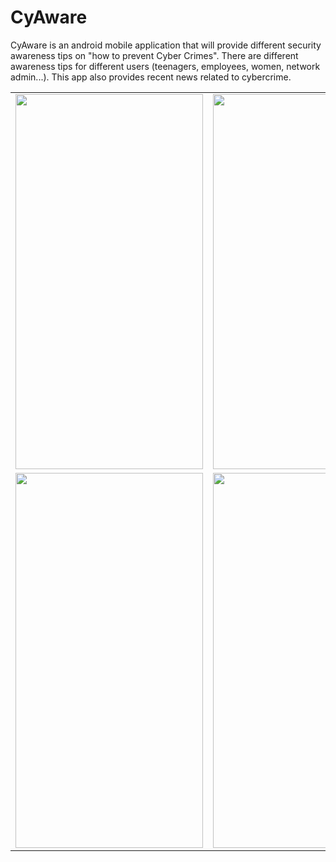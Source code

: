 # CyAware
CyAware is an android mobile application that will provide different security awareness tips on "how to prevent Cyber Crimes". There are different awareness tips for different users (teenagers, employees, women, network admin...). This app also provides recent news related to cybercrime.

<table>
  <tr>
    <td><img src="https://user-images.githubusercontent.com/64483403/114299958-ab74b580-9adb-11eb-8f35-6f9183493c1d.jpeg" height=600 width=300></td>
    <td><img src="https://user-images.githubusercontent.com/64483403/114299961-ae6fa600-9adb-11eb-8884-fbea6ed6a9cc.jpeg" height=600 width=300></td>
  </tr>
  
  <tr>
    <td><img src="https://user-images.githubusercontent.com/64483403/114300147-68671200-9adc-11eb-9a61-ac35d6c9ba4e.jpeg" height=600 width=300></td>
    <td><img src="https://user-images.githubusercontent.com/64483403/114299964-b4fe1d80-9adb-11eb-97d5-64bd6295ca91.jpeg" height=600 width=300></td>
  </tr>
</table>
